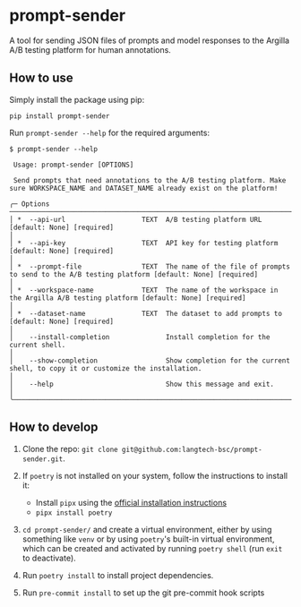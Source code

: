 # prompt-sender

A tool for sending JSON files of prompts and model responses to the Argilla A/B testing platform
for human annotations.

## How to use

Simply install the package using pip:

```
pip install prompt-sender
```

Run `prompt-sender --help` for the required arguments:

```
$ prompt-sender --help
                                                                                                                                                                                  
 Usage: prompt-sender [OPTIONS]                                                                                                                                                   
                                                                                                                                                                                  
 Send prompts that need annotations to the A/B testing platform. Make sure WORKSPACE_NAME and DATASET_NAME already exist on the platform!                                         
                                                                                                                                                                                  
╭─ Options ──────────────────────────────────────────────────────────────────────────────────────────────────────────────────────────────────────────────────────────────────────╮
│ *  --api-url                   TEXT  A/B testing platform URL [default: None] [required]                                                                                       │
│ *  --api-key                   TEXT  API key for testing platform [default: None] [required]                                                                                   │
│ *  --prompt-file               TEXT  The name of the file of prompts to send to the A/B testing platform [default: None] [required]                                            │
│ *  --workspace-name            TEXT  The name of the workspace in the Argilla A/B testing platform [default: None] [required]                                                  │
│ *  --dataset-name              TEXT  The dataset to add prompts to [default: None] [required]                                                                                  │
│    --install-completion              Install completion for the current shell.                                                                                                 │
│    --show-completion                 Show completion for the current shell, to copy it or customize the installation.                                                          │
│    --help                            Show this message and exit.                                                                                                               │
╰────────────────────────────────────────────────────────────────────────────────────────────────────────────────────────────────────────────────────────────────────────────────╯
```

## How to develop

1. Clone the repo: `git clone git@github.com:langtech-bsc/prompt-sender.git`.

2. If `poetry` is not installed on your system, follow the instructions to install it:
    - Install `pipx` using the [official installation instructions](https://pipx.pypa.io/stable/installation/)
    - `pipx install poetry`

3. `cd prompt-sender/` and create a virtual environment, either by using something like `venv` or by using `poetry`'s
built-in virtual environment, which can be created and activated by running `poetry shell` (run `exit` to deactivate).

4. Run `poetry install` to install project dependencies.

5. Run `pre-commit install` to set up the git pre-commit hook scripts